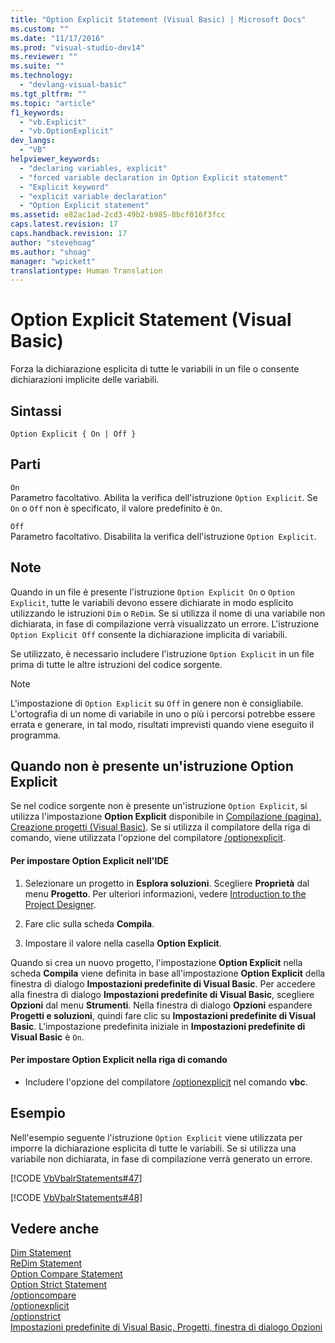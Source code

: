 ```yaml
---
title: "Option Explicit Statement (Visual Basic) | Microsoft Docs"
ms.custom: ""
ms.date: "11/17/2016"
ms.prod: "visual-studio-dev14"
ms.reviewer: ""
ms.suite: ""
ms.technology: 
  - "devlang-visual-basic"
ms.tgt_pltfrm: ""
ms.topic: "article"
f1_keywords: 
  - "vb.Explicit"
  - "vb.OptionExplicit"
dev_langs: 
  - "VB"
helpviewer_keywords: 
  - "declaring variables, explicit"
  - "forced variable declaration in Option Explicit statement"
  - "Explicit keyword"
  - "explicit variable declaration"
  - "Option Explicit statement"
ms.assetid: e82ac1ad-2cd3-49b2-b985-8bcf016f3fcc
caps.latest.revision: 17
caps.handback.revision: 17
author: "stevehoag"
ms.author: "shoag"
manager: "wpickett"
translationtype: Human Translation
---
```

# Option Explicit Statement (Visual Basic)
Forza la dichiarazione esplicita di tutte le variabili in un file o consente dichiarazioni implicite delle variabili.  
  
## Sintassi  
  
```  
Option Explicit { On | Off }  
```  
  
## Parti  
 `On`  
 Parametro facoltativo.  Abilita la verifica dell'istruzione `Option Explicit`.  Se `On` o `Off` non è specificato, il valore predefinito è `On`.  
  
 `Off`  
 Parametro facoltativo.  Disabilita la verifica dell'istruzione `Option Explicit`.  
  
## Note  
 Quando in un file è presente l'istruzione `Option Explicit On` o `Option Explicit`, tutte le variabili devono essere dichiarate in modo esplicito utilizzando le istruzioni `Dim` o `ReDim`.  Se si utilizza il nome di una variabile non dichiarata, in fase di compilazione verrà visualizzato un errore.  L'istruzione `Option Explicit Off` consente la dichiarazione implicita di variabili.  
  
 Se utilizzato, è necessario includere l'istruzione `Option Explicit` in un file prima di tutte le altre istruzioni del codice sorgente.  
  
> [!NOTE]
>  L'impostazione di `Option Explicit` su `Off` in genere non è consigliabile.  L'ortografia di un nome di variabile in uno o più i percorsi potrebbe essere errata e generare, in tal modo, risultati imprevisti quando viene eseguito il programma.  
  
## Quando non è presente un'istruzione Option Explicit  
 Se nel codice sorgente non è presente un'istruzione `Option Explicit`, si utilizza l'impostazione **Option Explicit** disponibile in [Compilazione \(pagina\), Creazione progetti \(Visual Basic\)](/visual-studio/ide/reference/compile-page-project-designer-visual-basic).  Se si utilizza il compilatore della riga di comando, viene utilizzata l'opzione del compilatore [\/optionexplicit](../../../visual-basic/reference/command-line-compiler/optionexplicit.md).  
  
#### Per impostare Option Explicit nell'IDE  
  
1.  Selezionare un progetto in **Esplora soluzioni**.  Scegliere **Proprietà** dal menu **Progetto**.  Per ulteriori informazioni, vedere [Introduction to the Project Designer](http://msdn.microsoft.com/it-it/898dd854-c98d-430c-ba1b-a913ce3c73d7).  
  
2.  Fare clic sulla scheda **Compila**.  
  
3.  Impostare il valore nella casella **Option Explicit**.  
  
 Quando si crea un nuovo progetto, l'impostazione **Option Explicit** nella scheda **Compila** viene definita in base all'impostazione **Option Explicit** della finestra di dialogo **Impostazioni predefinite di Visual Basic**.  Per accedere alla finestra di dialogo **Impostazioni predefinite di Visual Basic**, scegliere **Opzioni** dal menu **Strumenti**.  Nella finestra di dialogo **Opzioni** espandere **Progetti e soluzioni**, quindi fare clic su **Impostazioni predefinite di Visual Basic**.  L'impostazione predefinita iniziale in **Impostazioni predefinite di Visual Basic** è `On`.  
  
#### Per impostare Option Explicit nella riga di comando  
  
-   Includere l'opzione del compilatore [\/optionexplicit](../../../visual-basic/reference/command-line-compiler/optionexplicit.md) nel comando **vbc**.  
  
## Esempio  
 Nell'esempio seguente l'istruzione `Option Explicit` viene utilizzata per imporre la dichiarazione esplicita di tutte le variabili.  Se si utilizza una variabile non dichiarata, in fase di compilazione verrà generato un errore.  
  
 [!CODE [VbVbalrStatements#47](../CodeSnippet/VS_Snippets_VBCSharp/VbVbalrStatements#47)]  
  
 [!CODE [VbVbalrStatements#48](../CodeSnippet/VS_Snippets_VBCSharp/VbVbalrStatements#48)]  
  
## Vedere anche  
 [Dim Statement](../../../visual-basic/language-reference/statements/dim-statement.md)   
 [ReDim Statement](../../../visual-basic/language-reference/statements/redim-statement.md)   
 [Option Compare Statement](../../../visual-basic/language-reference/statements/option-compare-statement.md)   
 [Option Strict Statement](../../../visual-basic/language-reference/statements/option-strict-statement.md)   
 [\/optioncompare](../../../visual-basic/reference/command-line-compiler/optioncompare.md)   
 [\/optionexplicit](../../../visual-basic/reference/command-line-compiler/optionexplicit.md)   
 [\/optionstrict](../../../visual-basic/reference/command-line-compiler/optionstrict.md)   
 [Impostazioni predefinite di Visual Basic, Progetti, finestra di dialogo Opzioni](/visual-studio/ide/reference/visual-basic-defaults-projects-options-dialog-box)